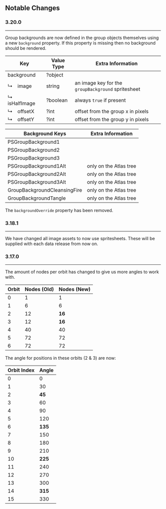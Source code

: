## Notable Changes

### 3.20.0
---
Group backgrounds are now defined in the group objects themselves using a new `background` property. If this property is missing then no background should be rendered.

| Key | Value Type | Extra Information |
| --- | --- | --- |
| background | ?object | |
| ↳ image | string | an image key for the `groupBackground` spritesheet |
| ↳ isHalfImage | ?boolean | always `true` if present |
| ↳ offsetX | ?int | offset from the group x in pixels |
| ↳ offsetY | ?int | offset from the group y in pixels |

| Background Keys | Extra Information |
| --- | --- |
| PSGroupBackground1 |
| PSGroupBackground2 |
| PSGroupBackground3 |
| PSGroupBackground1Alt | only on the Atlas tree |
| PSGroupBackground2Alt | only on the Atlas tree |
| PSGroupBackground3Alt |  only on the Atlas tree |
| GroupBackgroundCleansingFire | only on the Atlas tree |
| GroupBackgroundTangle | only on the Atlas tree |

The `backgroundOverride` property has been removed.

### 3.18.1
---
We have changed all image assets to now use spritesheets. These will be supplied with each data release from now on.

### 3.17.0
---
The amount of nodes per orbit has changed to give us more angles to work with.

| Orbit | Nodes (Old) | Nodes (New) |
| --- | --- | --- |
| 0 | 1 | 1 |
| 1 | 6 | 6 |
| 2 | 12 | **16** |
| 3 | 12 | **16** |
| 4 | 40 | 40 |
| 5 | 72 | 72 |
| 6 | 72 | 72 |

The angle for positions in these orbits (2 & 3) are now:

| Orbit Index | Angle |
| --- | --- |
| 0 | 0 |
| 1 | 30 |
| 2 | **45** |
| 3 | 60 |
| 4 | 90 |
| 5 | 120 |
| 6 | **135** |
| 7 | 150 |
| 8 | 180 |
| 9 | 210 |
| 10 | **225** |
| 11 | 240 |
| 12 | 270 |
| 13 | 300 |
| 14 | **315** |
| 15 | 330 |
